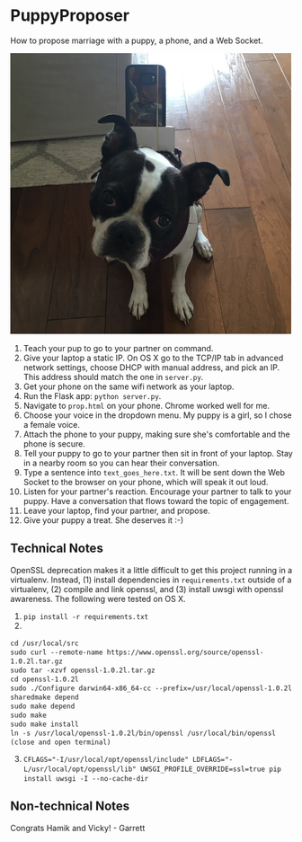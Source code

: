 # PuppyProposer
How to propose marriage with a puppy, a phone, and a Web Socket.

![Thanks Bailey! Vicky and I love you.](pup.png)

1. Teach your pup to go to your partner on command.
2. Give your laptop a static IP. On OS X go to the TCP/IP tab in advanced network settings, choose DHCP with manual address, and pick an IP. This address should match the one in `server.py`.
3. Get your phone on the same wifi network as your laptop.
4. Run the Flask app: `python server.py`.
5. Navigate to `prop.html` on your phone. Chrome worked well for me.
6. Choose your voice in the dropdown menu. My puppy is a girl, so I chose a female voice.
7. Attach the phone to your puppy, making sure she's comfortable and the phone is secure.
8. Tell your puppy to go to your partner then sit in front of your laptop. Stay in a nearby room so you can hear their conversation.
9. Type a sentence into `text_goes_here.txt`. It will be sent down the Web Socket to the browser on your phone, which will speak it out loud.
10. Listen for your partner's reaction. Encourage your partner to talk to your puppy. Have a conversation that flows toward the topic of engagement.
11. Leave your laptop, find your partner, and propose.
12. Give your puppy a treat. She deserves it :-)



## Technical Notes
OpenSSL deprecation makes it a little difficult to get this project running in a virtualenv. Instead, (1) install dependencies in `requirements.txt` outside of a virtualenv, (2) compile and link openssl, and (3) install uwsgi with openssl awareness. The following were tested on OS X.

1. `pip install -r requirements.txt`
2. 
```
cd /usr/local/src
sudo curl --remote-name https://www.openssl.org/source/openssl-1.0.2l.tar.gz
sudo tar -xzvf openssl-1.0.2l.tar.gz
cd openssl-1.0.2l
sudo ./Configure darwin64-x86_64-cc --prefix=/usr/local/openssl-1.0.2l sharedmake depend
sudo make depend
sudo make
sudo make install
ln -s /usr/local/openssl-1.0.2l/bin/openssl /usr/local/bin/openssl
(close and open terminal)
```
3. `CFLAGS="-I/usr/local/opt/openssl/include" LDFLAGS="-L/usr/local/opt/openssl/lib" UWSGI_PROFILE_OVERRIDE=ssl=true pip install uwsgi -I --no-cache-dir`

## Non-technical Notes
Congrats Hamik and Vicky! - Garrett
